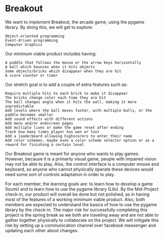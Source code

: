 # Breakout

We want to implement Breakout, the arcade game, using the pygame library. By doing this, we will get to explore:

    Object-oriented programming
    Event-driven programming
    Computer Graphics  

Our minimum viable product includes having:

    A paddle that follows the mouse or the arrow keys horizontally
    A ball which bounces when it hits objects
    Some objects/bricks which disappear when they are hit
    A score counter or timer

Our stretch goal is to add a couple of extra features such as:

    Require multiple hits to each brick to make it disappear
    The bricks change color each time they are hit
    The ball changes angle when it hits the wall, making it more unpredictable
    Add levels where the ball moves faster, with multiple balls, or the paddle becomes smaller
    Add sound effects with different actions
    Add menu and/or endscreen pages
    Add multiple lives or make the game reset after ending
    Track how many times player has won or lost
    Add a leaderboard allowing highscorers to enter their name
    Add color schemes, maybe even a color scheme selector option or as a reward for finishing a certain level

Our Breakout game is meant for anyone who wants to play games. However, because it is a primarily visual game, people with impaired vision may not be able to play. Also, the control interface is a computer mouse and keyboard, so anyone who cannot physically operate these devices would need some sort of controls adaptation in order to play.

For each member, the learning goals are: to learn how to develop a game (Izumi) and to learn how to use the pygame library (Lilo). By the Mid-Project check-in, our product will overall be done but not polished, as in having most of the features of a working minimum viable product. Also, both members are expected to understand the basics of how to use the pygame library by the check-in. The major risk for successfully completing this project is the spring break as we both are traveling away and are not able to gather together physically to collaborate on the project. We will mitigate this risk by setting up a communication channel over facebook messenger and updating each other about changes.
